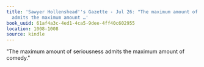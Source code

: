 ```yaml
---
title: 'Sawyer Hollenshead''s Gazette - Jul 26: "The maximum amount of seriousness
  admits the maximum amount …'
book_uuid: 61af4a3c-4ed1-4ca5-9dee-4ff40c602955
location: 1008-1008
source: kindle
---
```


"The maximum amount of seriousness admits the maximum amount of comedy."